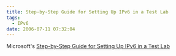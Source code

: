 ```yaml
---
title: Step-by-Step Guide for Setting Up IPv6 in a Test Lab
tags:
  - IPv6
date: 2006-07-11 07:32:04
---
```


Microsoft's [Step-by-Step Guide for Setting Up IPv6 in a Test Lab](http://www.microsoft.com/downloads/details.aspx?FamilyID=fd7e1354-3a3b-43fd-955f-11edd39551d7&amp;DisplayLang=en)